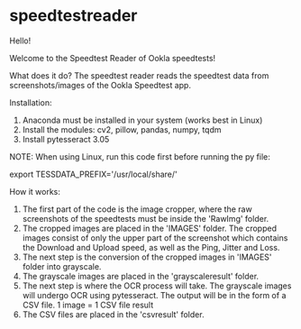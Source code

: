 # speedtestreader
Hello!

Welcome to the Speedtest Reader of Ookla speedtests!

What does it do?
The speedtest reader reads the speedtest data from screenshots/images of the Ookla Speedtest app.

Installation:
1. Anaconda must be installed in your system (works best in Linux)
2. Install the modules: cv2, pillow, pandas, numpy, tqdm
3. Install pytesseract 3.05

NOTE: When using Linux, run this code first before running the py file:

export TESSDATA_PREFIX='/usr/local/share/'

How it works:
1. The first part of the code is the image cropper, where the raw screenshots of the speedtests must be inside the 'RawImg' folder.
2. The cropped images are placed in the 'IMAGES' folder. The cropped images consist of only the upper part of the screenshot which contains the Download and Upload speed, as well as the Ping, Jitter and Loss.
3. The next step is the conversion of the cropped images in 'IMAGES' folder into grayscale.
4. The grayscale images are placed in the 'grayscaleresult' folder.
5. The next step is where the OCR process will take. The grayscale images will undergo OCR using pytesseract. The output will be in the form of a CSV file. 1 image = 1 CSV file result
6. The CSV files are placed in the 'csvresult' folder.
